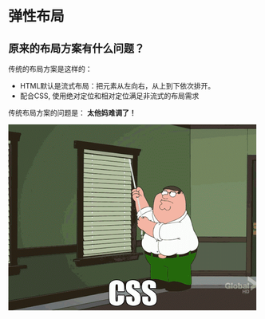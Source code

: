 # 弹性布局

## 原来的布局方案有什么问题？

传统的布局方案是这样的：

* HTML默认是流式布局：把元素从左向右，从上到下依次排开。
* 配合CSS, 使用绝对定位和相对定位满足非流式的布局需求

传统布局方案的问题是： **太他妈难调了！**

![Alt text](./assert/02_flex_layout_css_shit.gif)